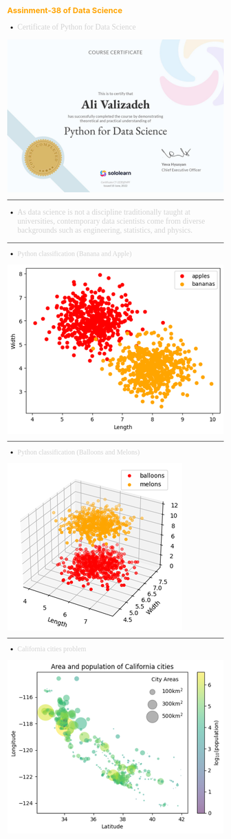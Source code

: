 <p style="color: orange; font-weight: bold; font-size: 18px">Assinment-38 of Data Science</p>

- <p style="color: lightgray; font-size: 18px; font-family: Tahoma">Certificate of Python for Data Science</p>
![](data/certificate-of-DataScience.jpg)

---
- <p style="color: lightgray; font-size: 18px; font-family: Tahoma">As data science is not a discipline traditionally taught at universities, contemporary data scientists come from diverse backgrounds such as engineering, statistics, and physics.</p>

---
- <p style="color: lightgray; font-size: 16px; font-family: Tahoma">Python classification (Banana and Apple)</p>
![](data/apple_banana.png)

---
- <p style="color: lightgray; font-size: 16px; font-family: Tahoma">Python classification (Balloons and Melons)</p>
![](data/balloons_melons.png)

---
- <p style="color: lightgray; font-size: 16px; font-family: Tahoma">California cities problem</p>
![](data/cities.png)